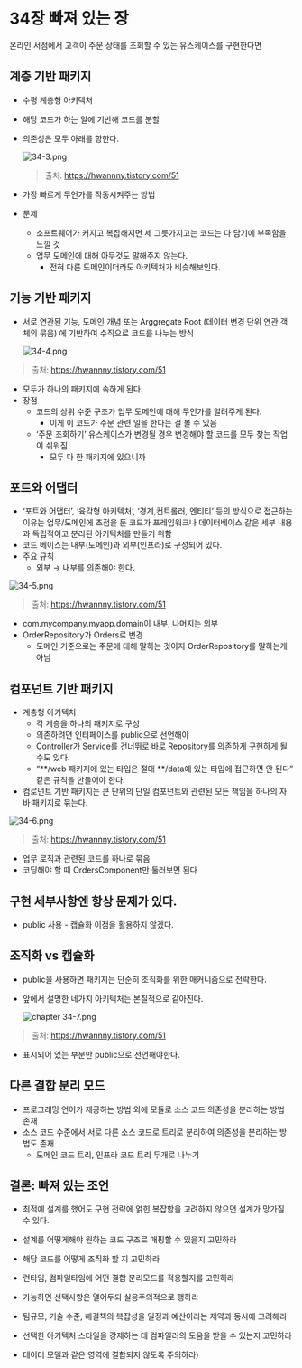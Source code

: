 # 34장 빠져 있는 장

온라인 서점에서 고객이 주문 상태를 조회할 수 있는 유스케이스를 구현한다면

## 계층 기반 패키지

- 수평 계층형 아키텍처
- 해당 코드가 하는 일에 기반해 코드를 분할
- 의존성은 모두 아래를 향한다.
  
    ![34-3.png](../images/chapter34-3.png)
  
    > 출처: https://hwannny.tistory.com/51
    > 
- 가장 빠르게 무언가를 작동시켜주는 방법
- 문제
    - 소프트웨어가 커지고 복잡해지면 세 그릇가지고는 코드는 다 담기에 부족함을 느낄 것
    - 업무 도메인에 대해 아무것도 말해주지 않는다.
        - 전혀 다른 도메인이더라도 아키텍처가 비슷해보인다.

## 기능 기반 패키지

- 서로 연관된 기능, 도메인 개념 또는 Arggregate Root (데이터 변경 단위 연관 객체의 묶음) 에 기반하여 수직으로 코드를 나누는 방식
  
     ![34-4.png](../images/chatper34-4.png)

> 출처: https://hwannny.tistory.com/51
> 
- 모두가 하나의 패키지에 속하게 된다.
- 장점
    - 코드의 상위 수준 구조가 업무 도메인에 대해 무언가를 알려주게 된다.
        - 이게 이 코드가 주문 관련 일을 한다는 걸 볼 수 있음
    - ‘주문 조회하기’ 유스케이스가 변경될 경우 변경해야 할 코드를 모두 찾는 작업이 쉬워짐
        - 모두 다 한 패키지에 있으니까

## 포트와 어댑터

- ‘포트와 어댑터’, ‘육각형 아키텍처’, ‘경계,컨트롤러, 엔티티’ 등의 방식으로 접근하는 이유는 업무/도메인에 초점을 둔 코드가 프레임워크나 데이터베이스 같은 세부 내용과 독립적이고 분리된 아키텍처를 만들기 위함
- 코드 베이스는 내부(도메인)과 외부(인프라)로 구성되어 있다.
- 주요 규칙
    - 외부 → 내부를 의존해야 한다.

 ![34-5.png](../images/chapter34-5.png)

> 출처: https://hwannny.tistory.com/51
> 

- com.mycompany.myapp.domain이 내부, 나머지는 외부
- OrderRepository가 Orders로 변경
    - 도메인 기준으로는 주문에 대해 말하는 것이지 OrderRepository를 말하는게 아님

## 컴포넌트 기반 패키지

- 계층형 아키텍처
    - 각 계층을 하나의 패키지로 구성
    - 의존하려면 인터페이스를 public으로 선언해야
    - Controller가 Service를 건너뛰로 바로 Repository를 의존하게 구현하게 될 수도 있다.
    - “**/web 패키지에 있는 타입은 절대 **/data에 있는 타입에 접근하면 안 된다” 같은 규칙을 만들어야 한다.
- 컴로넌트 기반 패키지는 큰 단위의 단일 컴포넌트와 관련된 모든 책임을 하나의 자바 패키지로 묶는다.

 ![34-6.png](../images/chapter34-6.png)

> 출처: https://hwannny.tistory.com/51
> 

- 업무 로직과 관련된 코드를 하나로 묶음
- 코딩해야 할 때 OrdersComponent만 둘러보면 된다

## 구현 세부사항엔 항상 문제가 있다.

- public 사용 - 캡슐화 이점을 활용하지 않겠다.

## 조직화 vs 캡슐화

- public을 사용하면 패키지는 단순히 조직화를 위한 매커니즘으로 전락한다.
- 앞에서 설명한 네가지 아키텍처는 본질적으로 같아진다.
  
    ![chapter 34-7.png](../images/chapter34-7.png)

> 출처: https://hwannny.tistory.com/51
> 
- 표시되어 있는 부분만 public으로 선언해야한다.

## 다른 결합 분리 모드

- 프로그래밍 언어가 제공하는 방법 외에 모듈로 소스 코드 의존성을 분리하는 방법 존재
- 소스 코드 수준에서 서로 다른 소스 코드로 트리로 분리하여 의존성을 분리하는 방법도 존재
    - 도메인 코드 트리, 인프라 코드 트리 두개로 나누기

## 결론: 빠져 있는 조언

- 최적에 설계를 했어도 구현 전략에 얽힌 복잡함을 고려하지 않으면 설계가 망가질 수 있다.

- 설계를 어떻게해야 원하는 코드 구조로 매핑할 수 있을지 고민하라
- 해당 코드를 어떻게 조직화 할 지 고민하라
- 런타임, 컴파일타임에 어떤 결합 분리모드를 적용할지를 고민하라
- 가능하면 선택사항은 열어두되 실용주의적으로 행하라
- 팀규모, 기술 수준, 해결책의 복잡성을 일정과 예산이라는 제약과 동시에 고려해라
- 선택한 아키텍처 스타일을 강제하는 데 컴파일러의 도움을 받을 수 있는지 고민하라
- 데이터 모델과 같은 영역에 결합되지 않도록 주의하라)

